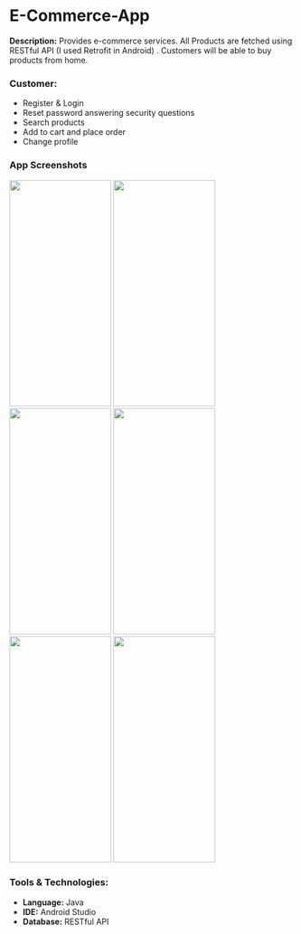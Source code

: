 # E-Commerce-App

__Description:__ Provides e-commerce services. All Products are fetched using RESTful API (I used Retrofit in Android) . Customers will be able to buy products from home.

### Customer:

* Register & Login
* Reset password answering security questions 
* Search products 
* Add to cart and place order
* Change profile


### App Screenshots

<p float="left">
  <img src="https://user-images.githubusercontent.com/26554853/183261842-499ed8ed-4a54-4452-b04e-8d61e4b2eb62.png" width="180" height="400"/>
  <img src="https://user-images.githubusercontent.com/26554853/183261896-5b9084f3-dcbe-4eb4-a3fd-61781c177c6f.png" width="180" height="400"/> 
  <img src="https://user-images.githubusercontent.com/26554853/183261923-02dc53cb-fba5-4cc3-b99f-e2cad0de05bd.png" width="180" height="400"/>
  <img src="https://user-images.githubusercontent.com/26554853/183261951-6e1c712c-f2be-47c8-b77c-396baf5bee88.png" width="180" height="400"/>
  <img src="https://user-images.githubusercontent.com/26554853/183261998-fdca5e21-e307-4759-9447-33e0a9b6a0cd.png" width="180" height="400"/>
  <img src="https://user-images.githubusercontent.com/26554853/183261974-010d700f-3194-4912-a2bb-7a8b6220dd2f.png" width="180" height="400"/>
</p>

### Tools & Technologies:

* __Language:__ Java
* __IDE:__ Android Studio
* __Database:__ RESTful API
